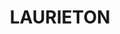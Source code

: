 ---
lastmod: '2025-04-06T06:05:20+00:00'
latitude: -31.725436
layout: suburb
longitude: 152.747152
postcode: '2443'
state: NSW
title: LAURIETON
url: /nsw/laurieton/
---